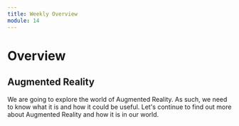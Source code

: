 ```yaml
---
title: Weekly Overview
module: 14
---
```


# Overview


## Augmented Reality

We are going to explore the world of Augmented Reality.  As such, we need to know what it is and how it could be useful.  Let's continue to find out more about Augmented Reality and how it is in our world.